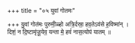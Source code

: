 +++
title = "०५ युवां गोतमः"

+++
यु॒वां गोत॑मः पुरुमी॒ळ्हो अत्रि॒र्दस्रा॒ हव॒तेऽव॑से ह॒विष्मा॑न् ।  
दिशं॒ न दि॒ष्टामृ॑जू॒येव॒ यन्ता मे॒ हवं॑ नास॒त्योप॑ यातम् ॥